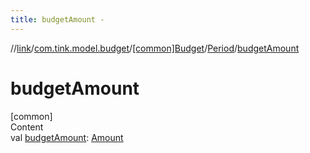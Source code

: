 ```yaml
---
title: budgetAmount -
---
```

//[link](../../../index.md)/[com.tink.model.budget](../../index.md)/[[common]Budget](../index.md)/[Period](index.md)/[budgetAmount](budget-amount.md)



# budgetAmount  
[common]  
Content  
val [budgetAmount](budget-amount.md): [Amount](../../../com.tink.model.misc/[common]-amount/index.md)  



